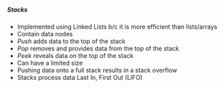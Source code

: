 ##### Stacks
- Implemented using Linked Lists b/c it is more efficient than lists/arrays
- Contain data nodes
- *Push* adds data to the top of the stack
- *Pop* removes and provides data from the top of the stack
- *Peek* reveals data on the top of the stack
- Can have a limited size
- Pushing data onto a full stack results in a stack overflow
- Stacks process data Last In, First Out (LIFO)
